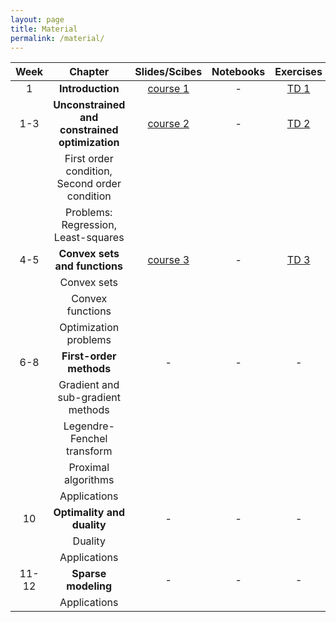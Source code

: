 ```yaml
---
layout: page
title: Material
permalink: /material/
---
```



| Week |  Chapter                                          | Slides/Scibes                    | Notebooks | Exercises 
|:----:|:-------------------------------------------------:|:--------------------------------:|:---------:|:---------:     
|  1   | **Introduction**                                  |   [course 1](../td/course1.pdf)  |   -       |  [TD 1](../td/td1.pdf)
|  1-3 | **Unconstrained and constrained optimization**    |   [course 2](../td/course2.pdf)  |   -       |  [TD 2](../td/td2.pdf)
|      | First order condition, Second order condition     |                                  |           |  
|      | Problems: Regression, Least-squares               |                                  |           |  
|  4-5 | **Convex sets and functions**                     |   [course 3](../td/course3.pdf)  |   -       |  [TD 3](../td/td3.pdf)
|      | Convex sets                                       |                                  |           |  
|      | Convex functions                                  |                                  |           |  
|      | Optimization problems                             |                                  |           |  
| 6-8  | **First-order methods**                           |   -                              |   -       |  -
|      | Gradient and sub-gradient methods                 |                                  |           |  
|      | Legendre-Fenchel transform                        |                                  |           |  
|      | Proximal algorithms                               |                                  |           |  
|      | Applications                                      |                                  |           |  
|10    | **Optimality and duality**                        |   -                              |   -       |  -
|      | Duality                                           |                                  |           |  
|      | Applications                                      |                                  |           |  
|11-12 | **Sparse modeling**                               |   -                              |   -       |  -
|      | Applications                                      |                                  |           |  